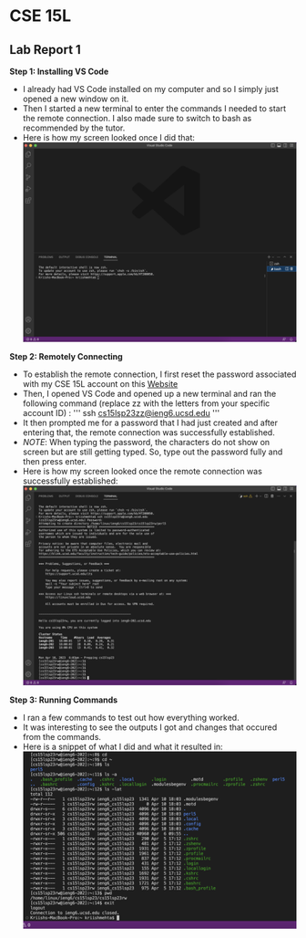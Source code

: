 # CSE 15L
## Lab Report 1

**Step 1: Installing VS Code**
- I already had VS Code installed on my computer and so I simply just opened a new window on it.
- Then I started a new terminal to enter the commands I needed to start the remote connection. I also made sure to switch to bash as recommended by the tutor.
- Here is how my screen looked once I did that:
![Image](Image1.png)

**Step 2: Remotely Connecting**
- To establish the remote connection, I first reset the password associated with my CSE 15L account on this [Website](https://sdacs.ucsd.edu/~icc/index.php)
- Then, I opened VS Code and opened up a new terminal and ran the following command (replace zz with the letters from your specific account ID) :
  ''' ssh cs15lsp23zz@ieng6.ucsd.edu '''
- It then prompted me for a password that I had just created and after entering that, the remote connection was successfully established.
- *NOTE*: When typing the password, the characters do not show on screen but are still getting typed. So, type out the password fully and then press enter.
- Here is how my screen looked once the remote connection was successfully established:
![Image](Image2.png)

**Step 3: Running Commands**
- I ran a few commands to test out how everything worked. 
- It was interesting to see the outputs I got and changes that occured from the commands.
- Here is a snippet of what I did and what it resulted in:
![Image](Image3.png)
